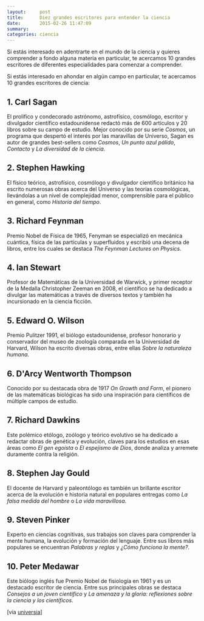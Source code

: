 ```yaml
---
layout:     post
title:      Diez grandes escritores para entender la ciencia
date:       2015-02-26 11:47:09
summary:    
categories: ciencia
---
```


Si estás interesado en adentrarte en el mundo de la ciencia y quieres comprender a fondo alguna materia en particular, te acercamos 10 grandes escritores de diferentes especialidades para comenzar a comprender.

Si estás interesado en ahondar en algún campo en particular, te acercamos 10 grandes escritores de ciencia:

## 1. Carl Sagan

El prolífico y condecorado astrónomo, astrofísico, cosmólogo, escritor y divulgador científico estadounidense redactó más de 600 artículos y 20 libros sobre su campo de estudio. Mejor conocido por su serie <i>Cosmos</i>, un programa que despertó el interés por las maravillas de Universo, Sagan es autor de grandes best-sellers como <i>Cosmos</i>, <i>Un punto azul pálido</i>, <i>Contacto</i> y <i>La diversidad de la ciencia</i>.

## 2. Stephen Hawking

El físico teórico, astrofísico, cosmólogo y divulgador científico británico ha escrito numerosas obras acerca del Universo y las teorías cosmológicas, llevándolas a un nivel de complejidad menor, comprensible para el público en general, como <i>Historia del tiempo</i>.

## 3. Richard Feynman

Premio Nobel de Física de 1965, Fenyman se especializó en mecánica cuántica, física de las partículas y superfluidos y escribió una decena de libros, entre los cuales se destaca <i>The Feynman Lectures on Physics</i>.

## 4. Ian Stewart

Profesor de Matemáticas de la Universidad de Warwick, y primer receptor de la Medalla Christopher Zeeman en 2008, el científico se ha dedicado a divulgar las matemáticas a través de diversos textos y también ha incursionado en la ciencia ficción.
 
 
## 5. Edward O. Wilson

Premio Pulitzer 1991, el biólogo estadounidense, profesor honorario y conservador del museo de zoología comparada en la Universidad de Harvard, Wilson ha escrito diversas obras, entre ellas <i>Sobre la naturaleza humana</i>.
 
 
## 6. D'Arcy Wentworth Thompson

Conocido por su destacada obra de 1917 <i>On Growth and Form</i>, el pionero de las matemáticas biológicas ha sido una inspiración para científicos de múltiple campos de estudio.
 
 
## 7. Richard Dawkins

Este polémico etólogo, zoólogo y teórico evolutivo se ha dedicado a redactar obras de genética y evolución, claves para los estudios en esas áreas como <i>El gen egoísta</i> o <i>El espejismo de Dios</i>, donde analiza y arremete duramente contra la religión.
 
 
## 8. Stephen Jay Gould

El docente de Harvard y paleontólogo es también un brillante escritor acerca de la evolución e historia natural en populares entregas como <i>La falsa medida del hombre</i> o <i>La vida maravillosa</i>.

## 9. Steven Pinker

Experto en ciencias cognitivas, sus trabajos son claves para comprender la mente humana, la evolución y formación del lenguaje. Entre sus libros más populares se encuentran  <i>Palabras y reglas</i> y <i>¿Cómo funciona la mente?</i>.
 
 
## 10. Peter Medawar

Este biólogo inglés fue Premio Nobel de fisiología en 1961 y es un destacado escritor de ciencia. Entre sus principales obras se destaca <i>Consejos a un joven científico</i> y <i>La amenaza y la gloria: reflexiones sobre la ciencia y los científicos</i>.

[vía <a href="http://noticias.universia.es/ciencia-nn-tt/noticia/2015/02/26/1120301/10-grandes-escritores-entender-ciencia.html" target="_blank">universia</a>]
